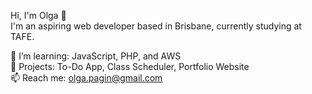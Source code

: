 Hi, I'm Olga 👋  
I'm an aspiring web developer based in Brisbane, currently studying at TAFE.  

🌱 I’m learning: JavaScript, PHP, and AWS  
🔨 Projects: To-Do App, Class Scheduler, Portfolio Website  
📫 Reach me: olga.pagin@gmail.com
